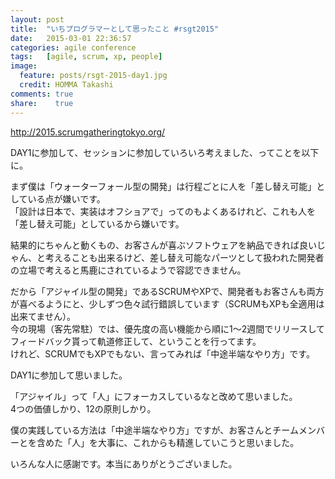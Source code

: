 ```yaml
---
layout: post
title:  "いちプログラマーとして思ったこと #rsgt2015"
date:   2015-03-01 22:36:57
categories: agile conference
tags:   [agile, scrum, xp, people]
image:
  feature: posts/rsgt-2015-day1.jpg
  credit: HOMMA Takashi
comments: true
share:    true
---
```


<http://2015.scrumgatheringtokyo.org/>

DAY1に参加して、セッションに参加していろいろ考えました、ってことを以下に。  

まず僕は「ウォーターフォール型の開発」は行程ごとに人を「差し替え可能」としている点が嫌いです。  
「設計は日本で、実装はオフショアで」ってのもよくあるけれど、これも人を「差し替え可能」としているから嫌いです。  

結果的にちゃんと動くもの、お客さんが喜ぶソフトウェアを納品できれば良いじゃん、と考えることも出来るけど、差し替え可能なパーツとして扱われた開発者の立場で考えると馬鹿にされているようで容認できません。

だから「アジャイル型の開発」であるSCRUMやXPで、開発者もお客さんも両方が喜べるようにと、少しずつ色々試行錯誤しています（SCRUMもXPも全適用は出来てません）。  
今の現場（客先常駐）では、優先度の高い機能から順に1～2週間でリリースしてフィードバック貰って軌道修正して、ということを行ってます。  
けれど、SCRUMでもXPでもない、言ってみれば「中途半端なやり方」です。  

DAY1に参加して思いました。  

「アジャイル」って「人」にフォーカスしているなと改めて思いました。  
4つの価値しかり、12の原則しかり。  

僕の実践している方法は「中途半端なやり方」ですが、お客さんとチームメンバーとを含めた「人」を大事に、これからも精進していこうと思いました。  

いろんな人に感謝です。本当にありがとうございました。
